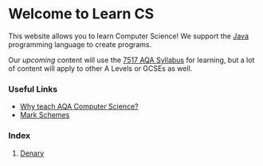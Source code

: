# Welcome to Learn CS

This website allows you to learn Computer Science! We support the [Java](https://www.java.com/en/) programming language to create programs.

Our *upcoming* content will use the [7517 AQA Syllabus](http://www.aqa.org.uk/subjects/computer-science-and-it/as-and-a-level/computer-science-7516-7517) for learning, but a lot of content will apply to other A Levels or GCSEs as well.

### Useful Links
- [Why teach AQA Computer Science?](http://www.aqa.org.uk/subjects/computer-science-and-it/as-and-a-level/computer-science-7516-7517/introduction)
- [Mark Schemes](http://www.aqa.org.uk/subjects/computer-science-and-it/as-and-a-level/computer-science-7516-7517/assessment-resources)

### Index
1. [Denary](denary.html)
